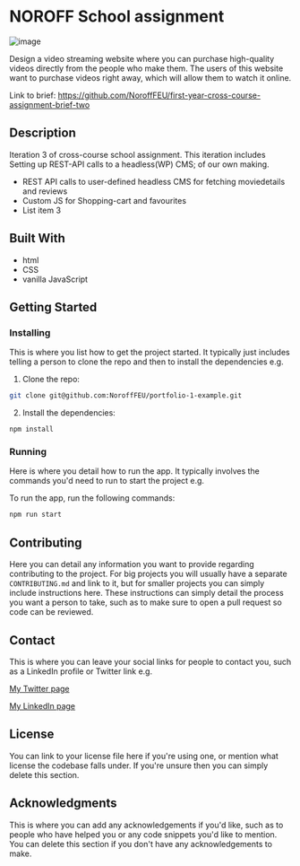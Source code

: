 # NOROFF School assignment

![image](https://github.com/stiansame/SquareEyes-CMS/blob/main/images/prosjekt1.jpg)

Design a video streaming website where you can purchase high-quality videos directly from the people who make them. The users of this website want to purchase videos right away, which will allow them to watch it online.

Link to brief: https://github.com/NoroffFEU/first-year-cross-course-assignment-brief-two

## Description

Iteration 3 of cross-course school assignment. This iteration includes Setting up REST-API calls to a headless(WP) CMS; of our own making.

-   REST API calls to user-defined headless CMS for fetching moviedetails and reviews
-   Custom JS for Shopping-cart and favourites
-   List item 3

## Built With

-   html
-   CSS
-   vanilla JavaScript

## Getting Started

### Installing

This is where you list how to get the project started. It typically just includes telling a person to clone the repo and then to install the dependencies e.g.

1. Clone the repo:

```bash
git clone git@github.com:NoroffFEU/portfolio-1-example.git
```

2. Install the dependencies:

```
npm install
```

### Running

Here is where you detail how to run the app. It typically involves the commands you'd need to run to start the project e.g.

To run the app, run the following commands:

```bash
npm run start
```

## Contributing

Here you can detail any information you want to provide regarding contributing to the project. For big projects you will usually have a separate `CONTRIBUTING.md` and link to it, but for smaller projects you can simply include instructions here. These instructions can simply detail the process you want a person to take, such as to make sure to open a pull request so code can be reviewed.

## Contact

This is where you can leave your social links for people to contact you, such as a LinkedIn profile or Twitter link e.g.

[My Twitter page](www.twitter.com)

[My LinkedIn page](www.linkedin.com)

## License

You can link to your license file here if you're using one, or mention what license the codebase falls under. If you're unsure then you can simply delete this section.

## Acknowledgments

This is where you can add any acknowledgements if you'd like, such as to people who have helped you or any code snippets you'd like to mention. You can delete this section if you don't have any acknowledgements to make.
